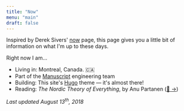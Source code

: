 ```yaml
---
title: "Now"
menu: "main"
draft: false
---
```


Inspired by Derek Sivers' [now](https://sivers.org/nowff) page, this page gives you a little bit of information on what I'm up to these days.

Right now I am…

- Living in: Montreal, Canada. 🇨🇦
- Part of the [Manuscript](https://manuscript.com) engineering team
- Building: This site's [Hugo](https://gohugo.io) theme — it's almost there!
- Reading: _The Nordic Theory of Everything_, by Anu Partanen ([🔗 &rarr;](http://www.anupartanen.com/the-nordic-theory-of-everything/))

_Last updated August 13<sup>th</sup>, 2018_